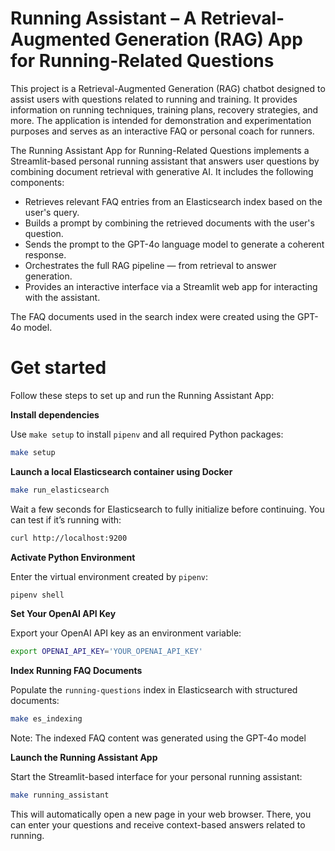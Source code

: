 # Running Assistant – A Retrieval-Augmented Generation (RAG) App for Running-Related Questions

This project is a Retrieval-Augmented Generation (RAG) chatbot designed to assist users with questions related to running and training. It provides information on running techniques, training plans, recovery strategies, and more. The application is intended for demonstration and experimentation purposes and serves as an interactive FAQ or personal coach for runners.

The Running Assistant App for Running-Related Questions implements a Streamlit-based personal running assistant that answers user questions by combining document retrieval with generative AI. It includes the following components:

- Retrieves relevant FAQ entries from an Elasticsearch index based on the user's query.
- Builds a prompt by combining the retrieved documents with the user's question.
- Sends the prompt to the GPT-4o language model to generate a coherent response.
- Orchestrates the full RAG pipeline — from retrieval to answer generation.
- Provides an interactive interface via a Streamlit web app for interacting with the assistant.

The FAQ documents used in the search index were created using the GPT-4o model.

# Get started

Follow these steps to set up and run the Running Assistant App:

**Install dependencies**

Use `make setup` to install `pipenv` and all required Python packages:

```bash
make setup
```

**Launch a local Elasticsearch container using Docker**

```bash
make run_elasticsearch
```

Wait a few seconds for Elasticsearch to fully initialize before continuing.
You can test if it’s running with:

```bash
curl http://localhost:9200
```

**Activate Python Environment**

Enter the virtual environment created by `pipenv`:

```bash
pipenv shell
```

**Set Your OpenAI API Key**

Export your OpenAI API key as an environment variable:

```bash
export OPENAI_API_KEY='YOUR_OPENAI_API_KEY'
```

**Index Running FAQ Documents**

Populate the `running-questions` index in Elasticsearch with structured documents:

```bash
make es_indexing
```

Note: The indexed FAQ content was generated using the GPT-4o model

**Launch the Running Assistant App**

Start the Streamlit-based interface for your personal running assistant:

```bash
make running_assistant
```

This will automatically open a new page in your web browser.
There, you can enter your questions and receive context-based answers related to running.
